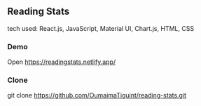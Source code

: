 ## Reading Stats
tech used: React.js, JavaScript, Material UI, Chart.js, HTML, CSS

### Demo
Open https://readingstats.netlify.app/

### Clone
git clone https://github.com/OumaimaTiguint/reading-stats.git
